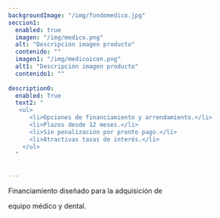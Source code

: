 ```yaml
---
backgroundImage: "/img/fondomedico.jpg"
seccion1:
  enabled: true
  imagen: "/img/medico.png"
  alt: "Descripción imagen producto"
  contenido: "" 
  imagen1: "/img/medicoicon.png"
  alt1: "Descripción imagen producto"
  contenido1: "" 
  
description0:
  enabled: True
  text2: " 
   <ul>
      <li>Opciones de financiamiento y arrendamiento.</li>
      <li>Plazos desde 12 meses.</li>
      <li>Sin penalización por pronto pago.</li>
      <li>Atractivas tasas de interés.</li> 
    </ul>
  "
 
 
---
```

Financiamiento diseñado para la adquisición de

equipo médico y dental.